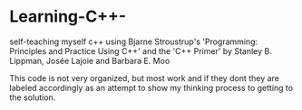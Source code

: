 # Learning-C++-
self-teaching myself c++ using Bjarne Stroustrup's 'Programming: Principles and Practice Using C++' and the 'C++ Primer' by Stanley B. Lippman, Josée Lajoie and Barbara E. Moo

This code is not very organized, but most work and if they dont they are labeled accordingly as an attempt to show my thinking process to getting to the solution.
